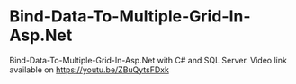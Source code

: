 # Bind-Data-To-Multiple-Grid-In-Asp.Net
Bind-Data-To-Multiple-Grid-In-Asp.Net with C# and SQL Server. Video link available on https://youtu.be/ZBuQytsFDxk
